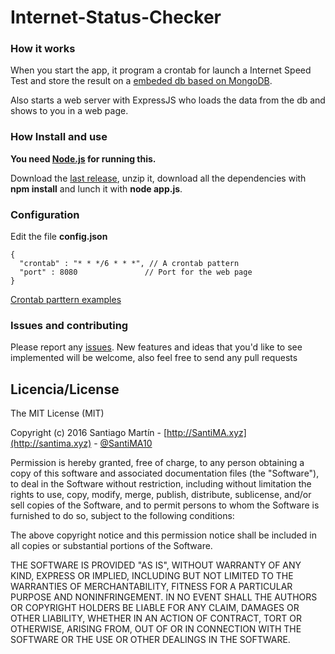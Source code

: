 # Internet-Status-Checker

### How it works

When you start the app, it program a crontab for launch a Internet Speed Test and store the result on a [embeded db based on MongoDB](https://github.com/louischatriot/nedb).

Also starts a web server with ExpressJS who loads the data from the db and shows to you in a web page.

### How Install and use

**You need [Node.js](https://nodejs.org/en/) for running this.**

Download the [last release](https://github.com/SantiMA10/Internet-Status-Check/releases), unzip it, download all the dependencies with **npm install** and lunch it with **node app.js**.

### Configuration

Edit the file **config.json**

```
{
  "crontab" : "* * */6 * * *", // A crontab pattern 
  "port" : 8080               // Port for the web page
}
```
[Crontab parttern examples](http://alvinalexander.com/linux/unix-linux-crontab-every-minute-hour-day-syntax)

### Issues and contributing

Please report any [issues](https://github.com/SantiMA10/Internet-Status-Check/issues). New features and ideas that you'd like to see implemented will be welcome, also feel free to send any pull requests

## Licencia/License

The MIT License (MIT)

Copyright (c) 2016 Santiago Martín - [http://SantiMA.xyz](http://santima.xyz) - [@SantiMA10](http://twitter.com)

Permission is hereby granted, free of charge, to any person obtaining a copy
of this software and associated documentation files (the "Software"), to deal
in the Software without restriction, including without limitation the rights
to use, copy, modify, merge, publish, distribute, sublicense, and/or sell
copies of the Software, and to permit persons to whom the Software is
furnished to do so, subject to the following conditions:

The above copyright notice and this permission notice shall be included in all
copies or substantial portions of the Software.

THE SOFTWARE IS PROVIDED "AS IS", WITHOUT WARRANTY OF ANY KIND, EXPRESS OR
IMPLIED, INCLUDING BUT NOT LIMITED TO THE WARRANTIES OF MERCHANTABILITY,
FITNESS FOR A PARTICULAR PURPOSE AND NONINFRINGEMENT. IN NO EVENT SHALL THE
AUTHORS OR COPYRIGHT HOLDERS BE LIABLE FOR ANY CLAIM, DAMAGES OR OTHER
LIABILITY, WHETHER IN AN ACTION OF CONTRACT, TORT OR OTHERWISE, ARISING FROM,
OUT OF OR IN CONNECTION WITH THE SOFTWARE OR THE USE OR OTHER DEALINGS IN THE
SOFTWARE.
